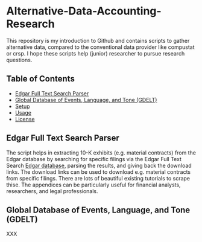 # Alternative-Data-Accounting-Research

This repository is my introduction to Github and contains scripts to gather alternative data, compared to the conventional data provider like compustat or crsp. I hope these scripts help (junior) researcher to pursue research questions.

## Table of Contents

- [Edgar Full Text Search Parser](#Edgar-Full-Text-Search-Parser)
- [Global Database of Events, Language, and Tone (GDELT)](#Global-Database-of-Events,-Language,-and-Tone-(GDELT))
- [Setup](#setup)
- [Usage](#usage)
- [License](#license)

## Edgar Full Text Search Parser

The script helps in extracting 10-K exhibits (e.g. material contracts) from the Edgar database by searching for specific filings via the Edgar Full Text Search [Edgar database](https://www.sec.gov/edgar/search/#), parsing the results, and giving back the download links. The download links can be used to download e.g. material contracts from specific filings. There are lots of beautiful existing tutorials to scrape thise. The appendices can be particularly useful for financial analysts, researchers, and legal professionals. 

## Global Database of Events, Language, and Tone (GDELT)
XXX
